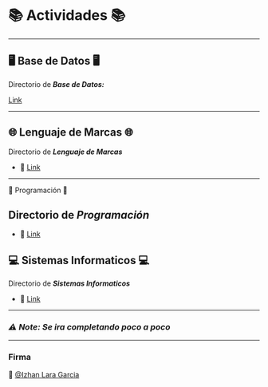 # 📚 Actividades 📚
---
## 🖥️ Base de Datos 🖥️

Directorio de _**Base de Datos:**_

[Link](Base_de_Datos) 

---
## 🌐 Lenguaje de Marcas 🌐

Directorio de _**Lenguaje de Marcas**_

- 🔗 [Link](Lenguaje_de_Marcas)

---
📃 Programación 📃

Directorio de _**Programación**_
---
- 🔗 [Link](Programacion)

## 💻 Sistemas Informaticos 💻

Directorio de _**Sistemas Informaticos**_

- 🔗 [Link](Sistemas_Informaticos)


---
### _**⚠️ Note: Se ira completando poco a poco**_
---

### Firma

👋 [@Izhan Lara Garcia](https://github.com/izhanlaragarcia) 
